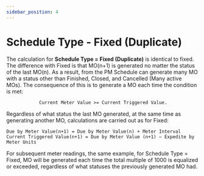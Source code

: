 ```yaml
---
sidebar_position: 4
---
```


# Schedule Type - Fixed (Duplicate)

The calculation for **Schedule Type = Fixed (Duplicate)** is identical to fixed. The difference with Fixed is that MO(n+1) is generated no matter the status of the last MO(n). As a result, from the PM Schedule can generate many MO with a status other than Finished, Closed, and Cancelled (Many active MOs). The consequence of this is to generate a MO each time the condition is met:

```text
            Current Meter Value >= Current Triggered Value.
```

Regardless of what status the last MO generated, at the same time as generating another MO, calculations are carried out as for Fixed:

```text
Due by Meter Value(n+1) = Due by Meter Value(n) + Meter Interval
Current Triggered Value(n+1) = Due by Meter Value (n+1) – Expedite by Meter Units
```

For subsequent meter readings, the same example, for Schedule Type = Fixed, MO will be generated each time the total multiple of 1000 is equalized or exceeded, regardless of what statuses the previously generated MO had.
